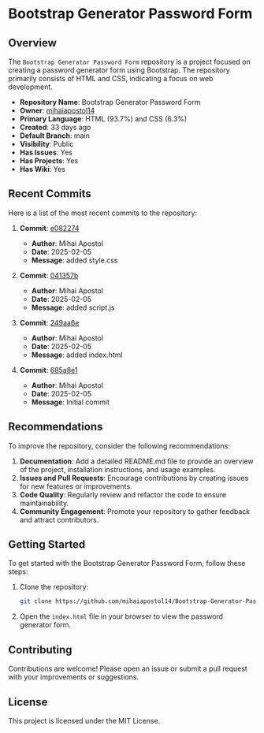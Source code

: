 # Bootstrap Generator Password Form

## Overview
The `Bootstrap Generator Password Form` repository is a project focused on creating a password generator form using Bootstrap. The repository primarily consists of HTML and CSS, indicating a focus on web development.

- **Repository Name**: Bootstrap Generator Password Form
- **Owner**: [mihaiapostol14](https://github.com/mihaiapostol14)
- **Primary Language**: HTML (93.7%) and CSS (6.3%)
- **Created**: 33 days ago
- **Default Branch**: main
- **Visibility**: Public
- **Has Issues**: Yes
- **Has Projects**: Yes
- **Has Wiki**: Yes

## Recent Commits
Here is a list of the most recent commits to the repository:

1. **Commit**: [e082274](https://github.com/mihaiapostol14/Bootstrap-Generator-Password-Form/commit/e0822742420204cb9ef8581361ba354dbab63816)
   - **Author**: Mihai Apostol
   - **Date**: 2025-02-05
   - **Message**: added style.css

2. **Commit**: [041357b](https://github.com/mihaiapostol14/Bootstrap-Generator-Password-Form/commit/041357b92f25cf83bcefe130beac20868dbddedf)
   - **Author**: Mihai Apostol
   - **Date**: 2025-02-05
   - **Message**: added script.js

3. **Commit**: [249aa6e](https://github.com/mihaiapostol14/Bootstrap-Generator-Password-Form/commit/249aa6e5e0f57757a55af87f097057dbdf2eb65f)
   - **Author**: Mihai Apostol
   - **Date**: 2025-02-05
   - **Message**: added index.html

4. **Commit**: [685a8e1](https://github.com/mihaiapostol14/Bootstrap-Generator-Password-Form/commit/685a8e1970b8fbea9ee7a94cbbecf3d718c141a0)
   - **Author**: Mihai Apostol
   - **Date**: 2025-02-05
   - **Message**: Initial commit

## Recommendations
To improve the repository, consider the following recommendations:

1. **Documentation**: Add a detailed README.md file to provide an overview of the project, installation instructions, and usage examples.
2. **Issues and Pull Requests**: Encourage contributions by creating issues for new features or improvements.
3. **Code Quality**: Regularly review and refactor the code to ensure maintainability.
4. **Community Engagement**: Promote your repository to gather feedback and attract contributors.

## Getting Started
To get started with the Bootstrap Generator Password Form, follow these steps:

1. Clone the repository:
   ```bash
   git clone https://github.com/mihaiapostol14/Bootstrap-Generator-Password-Form.git
   ```
2. Open the `index.html` file in your browser to view the password generator form.

## Contributing
Contributions are welcome! Please open an issue or submit a pull request with your improvements or suggestions.

## License
This project is licensed under the MIT License.